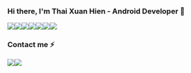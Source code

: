 ### Hi there, I'm Thai Xuan Hien - Android Developer 👋

<!--
**ThaiXuanHien/ThaiXuanHien** is a ✨ _special_ ✨ repository because its `README.md` (this file) appears on your GitHub profile.

Here are some ideas to get you started:

- 🔭 I’m currently working on ...
- 🌱 I’m currently learning ...
- 👯 I’m looking to collaborate on ...
- 🤔 I’m looking for help with ...
- 💬 Ask me about ...
- 📫 How to reach me: ...
- 😄 Pronouns: ...
- ⚡ Fun fact: ...
-->
<img src="https://img.shields.io/badge/Java-ED8B00?style=for-the-badge&logo=java&logoColor=white" /><img src="https://img.shields.io/badge/Android-3DDC84?style=for-the-badge&logo=android&logoColor=white" /><img src="https://img.shields.io/badge/MySQL-00000F?style=for-the-badge&logo=mysql&logoColor=white" /><img src="https://img.shields.io/badge/Git-F05032?style=for-the-badge&logo=git&logoColor=white" /><img src="https://img.shields.io/badge/Xampp-F37623?style=for-the-badge&logo=xampp&logoColor=white" /><img src="https://img.shields.io/badge/Postman-FF6C37?style=for-the-badge&logo=Postman&logoColor=white" /><img src="https://img.shields.io/badge/Android_Studio-3DDC84?style=for-the-badge&logo=android-studio&logoColor=white" />

### Contact me ⚡
<a href = "https://www.facebook.com/HienDepTrai3006/"><img src="https://img.shields.io/badge/Facebook-1877F2?style=for-the-badge&logo=facebook&logoColor=white" /></a><a href = "https://www.facebook.com/HienDepTrai3006/"><img src="https://img.shields.io/badge/Gmail-D14836?style=for-the-badge&logo=gmail&logoColor=white" /></a>




